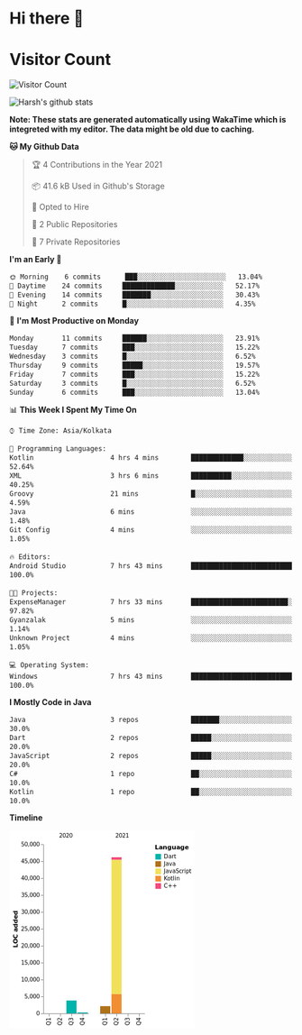 # Hi there 👋 

# Visitor Count
![Visitor Count](https://profile-counter.glitch.me/jay-buddhdev/count.svg)

![Harsh's github stats](https://github-readme-stats.vercel.app/api?username=jay-buddhdev&show_icons=true&theme=radical)

**Note: These stats are generated automatically using WakaTime which is integreted with my editor. The data might be old due to caching.**

<!--START_SECTION:waka-->
**🐱 My Github Data** 

> 🏆 4 Contributions in the Year 2021
 > 
> 📦 41.6 kB Used in Github's Storage 
 > 
> 💼 Opted to Hire
 > 
> 📜 2 Public Repositories 
 > 
> 🔑 7 Private Repositories  
 > 
**I'm an Early 🐤** 

```text
🌞 Morning    6 commits      ███░░░░░░░░░░░░░░░░░░░░░░   13.04% 
🌆 Daytime    24 commits     █████████████░░░░░░░░░░░░   52.17% 
🌃 Evening    14 commits     ███████░░░░░░░░░░░░░░░░░░   30.43% 
🌙 Night      2 commits      █░░░░░░░░░░░░░░░░░░░░░░░░   4.35%

```
📅 **I'm Most Productive on Monday** 

```text
Monday       11 commits     ██████░░░░░░░░░░░░░░░░░░░   23.91% 
Tuesday      7 commits      ███░░░░░░░░░░░░░░░░░░░░░░   15.22% 
Wednesday    3 commits      █░░░░░░░░░░░░░░░░░░░░░░░░   6.52% 
Thursday     9 commits      █████░░░░░░░░░░░░░░░░░░░░   19.57% 
Friday       7 commits      ███░░░░░░░░░░░░░░░░░░░░░░   15.22% 
Saturday     3 commits      █░░░░░░░░░░░░░░░░░░░░░░░░   6.52% 
Sunday       6 commits      ███░░░░░░░░░░░░░░░░░░░░░░   13.04%

```


📊 **This Week I Spent My Time On** 

```text
⌚︎ Time Zone: Asia/Kolkata

💬 Programming Languages: 
Kotlin                   4 hrs 4 mins        █████████████░░░░░░░░░░░░   52.64% 
XML                      3 hrs 6 mins        ██████████░░░░░░░░░░░░░░░   40.25% 
Groovy                   21 mins             █░░░░░░░░░░░░░░░░░░░░░░░░   4.59% 
Java                     6 mins              ░░░░░░░░░░░░░░░░░░░░░░░░░   1.48% 
Git Config               4 mins              ░░░░░░░░░░░░░░░░░░░░░░░░░   1.05%

🔥 Editors: 
Android Studio           7 hrs 43 mins       █████████████████████████   100.0%

🐱‍💻 Projects: 
ExpenseManager           7 hrs 33 mins       ████████████████████████░   97.82% 
Gyanzalak                5 mins              ░░░░░░░░░░░░░░░░░░░░░░░░░   1.14% 
Unknown Project          4 mins              ░░░░░░░░░░░░░░░░░░░░░░░░░   1.05%

💻 Operating System: 
Windows                  7 hrs 43 mins       █████████████████████████   100.0%

```

**I Mostly Code in Java** 

```text
Java                     3 repos             ███████░░░░░░░░░░░░░░░░░░   30.0% 
Dart                     2 repos             █████░░░░░░░░░░░░░░░░░░░░   20.0% 
JavaScript               2 repos             █████░░░░░░░░░░░░░░░░░░░░   20.0% 
C#                       1 repo              ██░░░░░░░░░░░░░░░░░░░░░░░   10.0% 
Kotlin                   1 repo              ██░░░░░░░░░░░░░░░░░░░░░░░   10.0%

```


**Timeline**

![Chart not found](https://raw.githubusercontent.com/jay-buddhdev/jay-buddhdev/master/charts/bar_graph.png) 


<!--END_SECTION:waka-->


